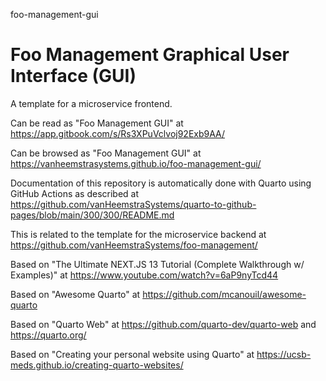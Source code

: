 foo-management-gui
# Foo Management Graphical User Interface (GUI)

A template for a microservice frontend.

Can be read as "Foo Management GUI" at https://app.gitbook.com/s/Rs3XPuVclvoj92Exb9AA/

Can be browsed as "Foo Management GUI" at https://vanheemstrasystems.github.io/foo-management-gui/

Documentation of this repository is automatically done with Quarto using GitHub Actions as described at https://github.com/vanHeemstraSystems/quarto-to-github-pages/blob/main/300/300/README.md

This is related to the template for the microservice backend at https://github.com/vanHeemstraSystems/foo-management/

Based on "The Ultimate NEXT.JS 13 Tutorial (Complete Walkthrough w/ Examples)" at https://www.youtube.com/watch?v=6aP9nyTcd44

Based on "Awesome Quarto" at https://github.com/mcanouil/awesome-quarto

Based on "Quarto Web" at https://github.com/quarto-dev/quarto-web and https://quarto.org/

Based on "Creating your personal website using Quarto" at https://ucsb-meds.github.io/creating-quarto-websites/
